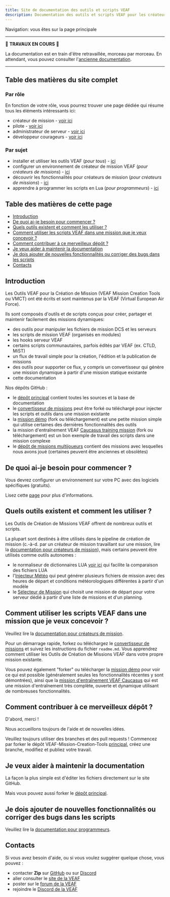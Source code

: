 ```yaml
---
title: Site de documentation des outils et scripts VEAF
description: Documentation des outils et scripts VEAF pour les créateurs de mission, utilisateurs et programmeurs
---
```


Navigation: vous êtes sur la page principale

-----------------------------

🚧 **TRAVAUX EN COURS** 🚧

La documentation est en train d'être retravaillée, morceau par morceau.
En attendant, vous pouvez consulter l'[ancienne documentation](https://github.com/VEAF/VEAF-Mission-Creation-Tools/blob/master/old_documentation/_index.md).

-----------------------------

## Table des matières du site complet

### Par rôle

En fonction de votre rôle, vous pourrez trouver une page dédiée qui résume tous les éléments intéressants ici:

- créateur de mission - [voir ici](./mission-maker/index.md)
- pilote - [voir ici](./pilot(index).md) <!--- TODO écrire la page -->
- administrateur de serveur - [voir ici](./server-admin/index.md) <!--- TODO écrire la page -->
- développeur courageurs - [voir ici](./developer/index.md) <!--- TODO écrire la page -->

### Par sujet

- installer et utiliser les outils VEAF (*pour tous*) - [ici](./tools/index.md)
- configurer un environnement de créateur de mission VEAF (*pour créateurs de missions*) - [ici](./environment/index.md)
- découvrir les fonctionnalités pour créateurs de mission (*pour créateurs de missions*) - [ici](./mission-maker/index.md)
- apprendre à programmer les scripts en Lua (*pour programmeurs*) - [ici](./programmer/index.md)

## Table des matières de cette page

- [Introduction](#introduction)
- [De quoi ai-je besoin pour commencer ?](#de-quoi-ai-je-besoin-pour-commencer-)
- [Quels outils existent et comment les utiliser ?](#quels-outils-existent-et-comment-les-utiliser-)
- [Comment utiliser les scripts VEAF dans une mission que je veux concevoir ?](#comment-utiliser-les-scripts-veaf-dans-une-mission-que-je-veux-concevoir-)
- [Comment contribuer à ce merveilleux dépôt ?](#comment-contribuer-à-ce-merveilleux-dépôt-)
- [Je veux aider à maintenir la documentation](#je-veux-aider-à-maintenir-la-documentation)
- [Je dois ajouter de nouvelles fonctionnalités ou corriger des bugs dans les scripts](#je-dois-ajouter-de-nouvelles-fonctionnalités-ou-corriger-des-bugs-dans-les-scripts)
- [Contacts](#contacts)

## Introduction

Les Outils VEAF pour la Création de Mission (VEAF Mission Creation Tools ou VMCT) ont été écrits et sont maintenus par la VEAF (Virtual European Air Force).

Ils sont composés d'outils et de scripts conçus pour créer, partager et maintenir facilement des missions dynamiques:

<!--- TODO ajouter des liens directs dans la liste ci-dessous quand tout sera traduit -->

- des outils pour manipuler les fichiers de mission DCS et les serveurs
- les scripts de mission VEAF (organisés en modules)
- les hooks serveur VEAF
- certains scripts communautaires, parfois édités par VEAF (ex. CTLD, MiST)
- un flux de travail simple pour la création, l'édition et la publication de missions
- des outils pour supporter ce flux, y compris un convertisseur qui génère une mission dynamique à partir d'une mission statique existante
- cette documentation

Nos dépôts GitHub :

- le [dépôt principal][VEAF-Mission-Creation-Tools-repository] contient toutes les sources et la base de documentation
- le [convertisseur de missions][VEAF-mission-converter-repository] peut être forké ou téléchargé pour injecter les scripts et outils dans une mission existante
- la [mission démo][VEAF-demo-mission-repository] (fork ou téléchargement) est une petite mission simple qui utilise certaines des dernières fonctionnalités des outils
- la mission d'entraînement VEAF [Caucasus training mission][VEAF-Open-Training-Mission-repository] (fork ou téléchargement) est un bon exemple de travail des scripts dans une mission complexe
- le [dépôt de missions multijoueurs][VEAF-Multiplayer-Missions-repository] contient des missions avec lesquelles nous avons joué (certaines peuvent être anciennes et obsolètes)

## De quoi ai-je besoin pour commencer ?

Vous devrez configurer un environnement sur votre PC avec des logiciels spécifiques (gratuits).

Lisez cette [page](./environment/index.md) pour plus d'informations.

## Quels outils existent et comment les utiliser ?

Les Outils de Création de Missions VEAF offrent de nombreux outils et scripts.

La plupart sont destinés à être utilisés dans le pipeline de création de mission (c.-à-d. par un créateur de mission travaillant sur une mission, lire la [documentation pour créateurs de mission](./mission-maker/index.md)), mais certains peuvent être utilisés comme outils autonomes :

- le normaliseur de dictionnaires LUA [voir ici](./tools/veaf-lua-dictionary-normalizer.md) <!--- TODO écrire la page --> qui facilite la comparaison des fichiers LUA
- l'[Injecteur Météo](./tools/veaf-tools-weather-injector.md) qui peut générer plusieurs fichiers de mission avec des heures de départ et conditions météorologiques différentes à partir d'un modèle
- le [Sélecteur de Mission](./tools/veaf-tools-mission-selector.md) qui choisit une mission de départ pour votre serveur dédié à partir d'une liste de missions et d'un planning.

## Comment utiliser les scripts VEAF dans une mission que je veux concevoir ?

Veuillez lire la [documentation pour créateurs de mission](./mission-maker/index.md).

Pour un démarrage rapide, forkez ou téléchargez le [convertisseur de missions](https://github.com/VEAF/VEAF-mission-converter) et suivez les instructions du fichier `readme.md`. Vous apprendrez comment utiliser les Outils de Création de Missions VEAF dans votre propre mission existante.

Vous pouvez également "forker" ou télécharger la [mission démo](https://github.com/VEAF/VEAF-Demo-Mission) pour voir ce qui est possible (généralement seules les fonctionnalités récentes y sont démontrées), ainsi que la [mission d'entraînement VEAF Caucasus](https://github.com/VEAF/VEAF-Open-Training-Mission) qui est une mission d'entraînement très complète, ouverte et dynamique utilisant de nombreuses fonctionnalités.

## Comment contribuer à ce merveilleux dépôt ?

D'abord, merci !

Nous accueillons toujours de l'aide et de nouvelles idées.

Veuillez toujours utiliser des branches et des pull requests ! Commencez par forker le dépôt VEAF-Mission-Creation-Tools [principal](https://github.com/VEAF/VEAF-Mission-Creation-Tools), créez une branche, modifiez et publiez votre travail.

## Je veux aider à maintenir la documentation

La façon la plus simple est d'éditer les fichiers directement sur le site GitHub.

Mais vous pouvez aussi forker le [dépôt principal][VEAF-Mission-Creation-Tools-repository].

## Je dois ajouter de nouvelles fonctionnalités ou corriger des bugs dans les scripts

Veuillez lire la [documentation pour programmeurs](./programmer/index.md).

## Contacts

Si vous avez besoin d'aide, ou si vous voulez suggérer quelque chose, vous pouvez :

- contacter **Zip** sur [GitHub][Zip on Github] ou sur [Discord][Zip on Discord]
- aller consulter le [site de la VEAF][VEAF website]
- poster sur le [forum de la VEAF][VEAF forum]
- rejoindre le [Discord de la VEAF][VEAF Discord]

[Badge-Discord]: https://img.shields.io/discord/471061487662792715?label=VEAF%20Discord&style=for-the-badge
[VEAF-logo]: ../images/logo.png

[VEAF Discord]: https://www.veaf.org/discord
[Zip on Github]: https://github.com/davidp57
[Zip on Discord]: https://discordapp.com/users/421317390807203850
[VEAF website]: https://www.veaf.org
[VEAF forum]: https://www.veaf.org/forum

[VEAF-Mission-Creation-Tools-repository]: https://github.com/VEAF/VEAF-Mission-Creation-Tools
[VEAF-mission-converter-repository]:https://github.com/VEAF/VEAF-mission-converter
[VEAF-demo-mission-repository]: https://github.com/VEAF/VEAF-Demo-Mission
[VEAF-Open-Training-Mission-repository]: https://github.com/VEAF/VEAF-Open-Training-Mission
[VEAF-Multiplayer-Missions-repository]: https://github.com/VEAF/VEAF-Multiplayer-Missions
